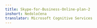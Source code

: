 ```yaml
---
title: Skype-for-Business-Online-plan-2
inshort: Nedoločena
translator: Microsoft Cognitive Services
---
```




